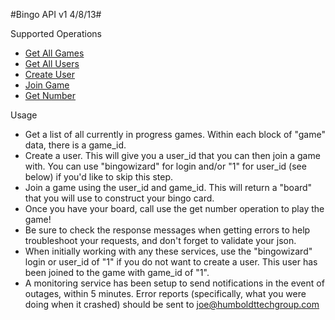#Bingo API v1 4/8/13#

Supported Operations

- [Get All Games](http://bingo.humboldttechgroup.com:1111/?cmd=allgames "Get All Games")
- [Get All Users](http://bingo.humboldttechgroup.com:1111/?cmd=allusers "Get All Users")
- [Create User](http://bingo.humboldttechgroup.com:1111/?cmd=createuser "Create User")
- [Join Game](http://bingo.humboldttechgroup.com:1111/?cmd=joingame "Join Game")
- [Get Number](http://bingo.humboldttechgroup.com:1111/?cmd=getnumber "Get Number")

Usage  


- Get a list of all currently in progress games. Within each block of "game" data, there is a game\_id.
- Create a user. This will give you a user\_id that you can then join a game with. You can use "bingowizard" for login and/or "1" for user_id (see below) if you'd like to skip this step.
- Join a game using the user\_id and game\_id. This will return a "board" that you will use to construct your bingo card.
- Once you have your board, call use the get number operation to play the game!
- Be sure to check the response messages when getting errors to help troubleshoot your requests, and don't forget to validate your json.
- When initially working with any these services, use the "bingowizard" login or user\_id of "1" if you do not want to create a user. This user has been joined to the game with game\_id of "1".
- A monitoring service has been setup to send notifications in the event of outages, within 5 minutes. Error reports (specifically, what you were doing when it crashed) should be sent to [joe@humboldttechgroup.com](mailto:joe@humboldttechgroup.com "email")
